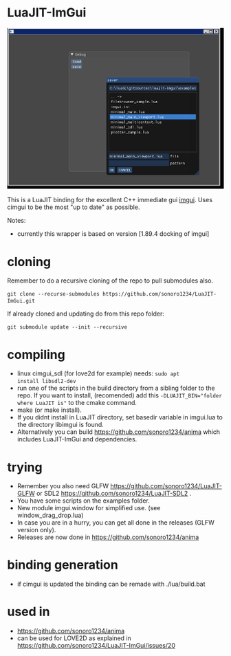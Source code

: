 # LuaJIT-ImGui

![sample](sample.png)

This is a LuaJIT binding for the excellent C++ immediate gui [imgui](https://github.com/ocornut/imgui).
Uses cimgui to be the most "up to date" as possible.

Notes:
* currently this wrapper is based on version [1.89.4 docking of imgui]

# cloning

Remember to do a recursive cloning of the repo to pull submodules also.

    git clone --recurse-submodules https://github.com/sonoro1234/LuaJIT-ImGui.git

If already cloned and updating do from this repo folder:

    git submodule update --init --recursive


# compiling

* linux cimgui_sdl (for love2d for example) needs: <code>sudo apt install libsdl2-dev</code>
* run one of the scripts in the build directory from a sibling folder to the repo. If you want to install,
(recomended) add this <code>-DLUAJIT_BIN="folder where LuaJIT is"</code> to the cmake command. 
* make (or make install).
* If you didnt install in LuaJIT directory, set basedir variable in imgui.lua to the directory libimgui is found.
* Alternatively you can build https://github.com/sonoro1234/anima which includes LuaJIT-ImGui and dependencies.

# trying

* Remember you also need GLFW https://github.com/sonoro1234/LuaJIT-GLFW or SDL2 https://github.com/sonoro1234/LuaJIT-SDL2 .
* You have some scripts on the examples folder.
* New module imgui.window for simplified use. (see window_drag_drop.lua)
* In case you are in a hurry, you can get all done in the releases (GLFW version only).
* Releases are now done in https://github.com/sonoro1234/anima

# binding generation

* if cimgui is updated the binding can be remade with ./lua/build.bat

# used in

* https://github.com/sonoro1234/anima
* can be used for LOVE2D as explained in https://github.com/sonoro1234/LuaJIT-ImGui/issues/20